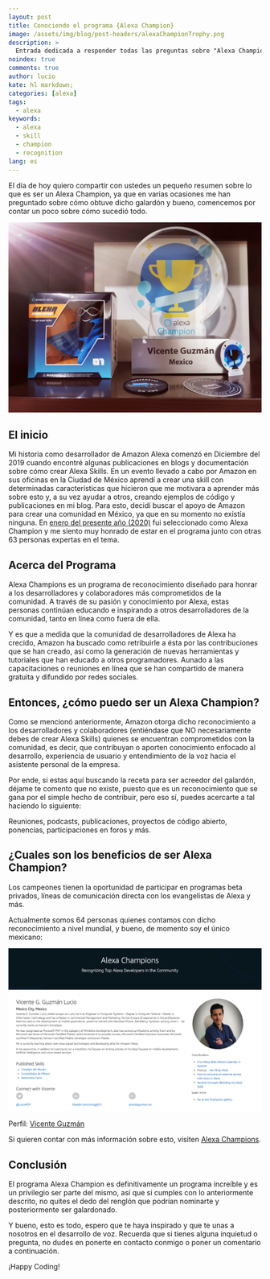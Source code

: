 ```yaml
---
layout: post
title: Conociendo el programa {Alexa Champion}
image: /assets/img/blog/post-headers/alexaChampionTrophy.png
description: >
  Entrada dedicada a responder todas las preguntas sobre "Alexa Champion"
noindex: true
comments: true
author: lucio
kate: hl markdown;
categories: [alexa]
tags:
  - alexa
keywords:
  - alexa
  - skill
  - champion
  - recognition
lang: es
---
```


El día de hoy quiero compartir con ustedes un pequeño resumen sobre lo que es ser un Alexa Champion, ya que en varias ocasiones me han preguntado sobre cómo obtuve dicho galardón y bueno, comencemos por contar un poco sobre cómo sucedió todo.

![image](/assets/img/blog/tutorials/alexa-champion/trophy.jpeg)

## El inicio
Mi historia como desarrollador de Amazon Alexa comenzó en Diciembre del 2019 cuando encontré algunas publicaciones en blogs y documentación sobre cómo crear Alexa Skills. En un evento llevado a cabo por Amazon en sus oficinas en la Ciudad de México aprendí a crear una skill con determinadas características que hicieron que me motivara a aprender más sobre esto y, a su vez ayudar a otros, creando ejemplos de código y publicaciones en mi blog. Para esto, decidí buscar el apoyo de Amazon para crear una comunidad en México, ya que en su momento no existía ninguna. En [enero del presente año (2020)](https://developer.amazon.com/en-US/blogs/alexa/alexa-skills-kit/2020/01/welcome-the-newest-alexa-champions-of-2020) fui seleccionado como Alexa Champion y me siento muy honrado de estar en el programa junto con otras 63 personas expertas en el tema.

## Acerca del Programa
Alexa Champions es un programa de reconocimiento diseñado para honrar a los desarrolladores y colaboradores más comprometidos de la comunidad. A través de su pasión y conocimiento por Alexa, estas personas continúan educando e inspirando a otros desarrolladores de la comunidad, tanto en línea como fuera de ella.

Y es que a medida que la comunidad de desarrolladores de Alexa ha crecido, Amazon ha buscado como retribuirle a ésta por las contribuciones que se han creado, así como la generación de nuevas herramientas y tutoriales que han educado a otros programadores. Aunado a las capacitaciones o reuniones en línea que se han compartido de manera gratuita y difundido por redes sociales.

## Entonces, ¿cómo puedo ser un Alexa Champion?
Como se mencionó anteriormente, Amazon otorga dicho reconocimiento a los desarrolladores y colaboradores (entiéndase que NO necesariamente debes de crear Alexa Skills) quienes se encuentran comprometidos con la comunidad, es decir, que contribuyan o aporten conocimiento enfocado al desarrollo, experiencia de usuario y entendimiento de la voz hacia el asistente personal de la empresa.

Por ende, si estas aquí buscando la receta para ser acreedor del galardón, déjame te comento que no existe, puesto que es un reconocimiento que se gana por el simple hecho de contribuir, pero eso sí, puedes acercarte a tal haciendo lo siguiente:

Reuniones, podcasts, publicaciones, proyectos de código abierto, ponencias, participaciones en foros y más.

## ¿Cuales son los beneficios de ser Alexa Champion?
Los campeones tienen la oportunidad de participar en programas beta privados, líneas de comunicación directa con los evangelistas de Alexa y más.

Actualmente somos 64 personas quienes contamos con dicho reconocimiento a nivel mundial, y bueno, de momento soy el único mexicano:

![image](/assets/img/blog/tutorials/alexa-champion/profileVGGL.png)

Perfil: [Vicente Guzmán](https://developer.amazon.com/en-US/alexa/champions/vicente-lucio)

Si quieren contar con más información sobre esto, visiten [Alexa Champions](https://developer.amazon.com/en-US/alexa/champions).

## Conclusión
El programa Alexa Champion es definitivamente un programa increíble y es un privilegio ser parte del mismo, así que si cumples con lo anteriormente descrito, no quites el dedo del renglón que podrían nominarte y posteriormente ser galardonado.

Y bueno, esto es todo, espero que te haya inspirado y que te unas a nosotros en el desarrollo de voz. Recuerda que si tienes alguna inquietud o pregunta, no dudes en ponerte en contacto conmigo o poner un comentario a continuación.

¡Happy Coding!
